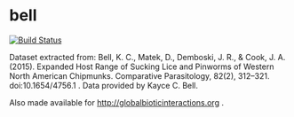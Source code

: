 # bell
[![Build Status](https://travis-ci.org/globalbioticinteractions/bell.svg?branch=master)](https://travis-ci.org/globalbioticinteractions/bell)

Dataset extracted from: Bell, K. C., Matek, D., Demboski, J. R., & Cook, J. A. (2015). Expanded Host Range of Sucking Lice and Pinworms of Western North American Chipmunks. Comparative Parasitology, 82(2), 312–321. doi:10.1654/4756.1 . Data provided by Kayce C. Bell.

Also made available for http://globalbioticinteractions.org . 
